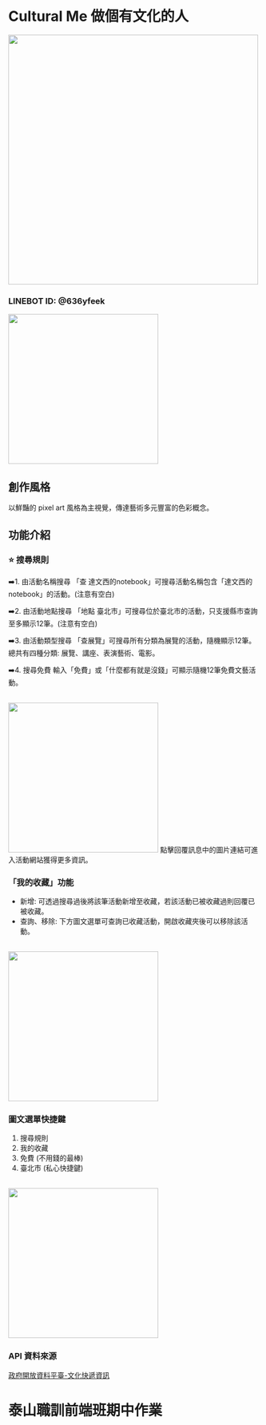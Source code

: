 # Cultural Me 做個有文化的人
<img src="https://github.com/iiQvQii/Linebot-Cultural-Me/blob/master/img/logo.png" width="500"></img>

### LINEBOT ID: @636yfeek
<img src="https://github.com/iiQvQii/Linebot-Cultural-Me/blob/master/img/qrcode.png" width="300"></img>
## 創作風格
以鮮豔的 pixel art 風格為主視覺，傳達藝術多元豐富的色彩概念。
## 功能介紹
### ⭐️ 搜尋規則
➡️1. 由活動名稱搜尋
「查 達文西的notebook」可搜尋活動名稱包含「達文西的notebook」的活動。(注意有空白)

➡️2. 由活動地點搜尋
「地點 臺北市」可搜尋位於臺北市的活動，只支援縣市查詢至多顯示12筆。(注意有空白)

➡️3. 由活動類型搜尋
「查展覽」可搜尋所有分類為展覽的活動，隨機顯示12筆。
總共有四種分類: 展覽、講座、表演藝術、電影。

➡️4. 搜尋免費
輸入「免費」或「什麼都有就是沒錢」可顯示隨機12筆免費文藝活動。

<br>
<img src="https://github.com/iiQvQii/Linebot-Cultural-Me/blob/master/img/preview-search.jpg" width="300"></img>
點擊回覆訊息中的圖片連結可進入活動網站獲得更多資訊。

### 「我的收藏」功能
- 新增:
可透過搜尋過後將該筆活動新增至收藏，若該活動已被收藏過則回覆已被收藏。
- 查詢、移除:
下方圖文選單可查詢已收藏活動，開啟收藏夾後可以移除該活動。
<br>
<img src="https://github.com/iiQvQii/Linebot-Cultural-Me/blob/master/img/preview-collect.jpg" width="300"></img>

### 圖文選單快捷鍵
1. 搜尋規則
2. 我的收藏
3. 免費 (不用錢的最棒)
4. 臺北市 (私心快捷鍵)
<br>
<img src="https://github.com/iiQvQii/Linebot-Cultural-Me/blob/master/img/preview-menu.jpg" width="300"></img>

### API 資料來源
[政府開放資料平臺-文化快遞資訊](https://data.gov.tw/dataset/151940)

# 泰山職訓前端班期中作業